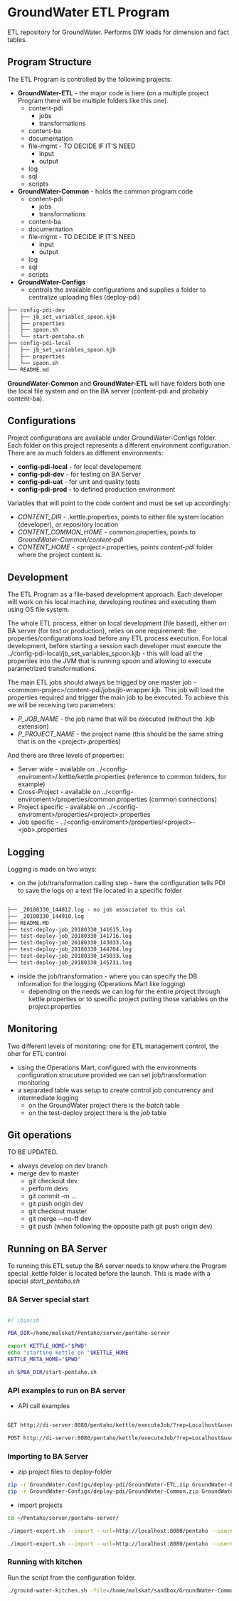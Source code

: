 # GroundWater ETL Program

ETL repository for GroundWater. Performs DW loads for dimension and fact tables.

## Program Structure

The ETL Program is controlled by the following projects:

* **GroundWater-ETL** - the major code is here (on a multiple project Program there will be multiple folders like this one).
  * content-pdi
    * jobs
    * transformations
  * content-ba
  * documentation
  * file-mgmt - TO DECIDE IF IT'S NEED
    * input
    * output
  * log
  * sql
  * scripts
* **GroundWater-Common** - holds the common program code
  * content-pdi
    * jobs
    * transformations
  * content-ba
  * documentation
  * file-mgmt  - TO DECIDE IF IT'S NEED
    * input
    * output
  * log
  * sql
  * scripts
* **GroundWater-Configs**
  * controls the available configurations and supplies a folder to centralize uploading files (deploy-pdi)

``` txt
├── config-pdi-dev
│   ├── jb_set_variables_spoon.kjb
│   ├── properties
│   ├── spoon.sh
│   └── start-pentaho.sh
├── config-pdi-local
│   ├── jb_set_variables_spoon.kjb
│   ├── properties
│   └── spoon.sh
└── README.md
```

**GroundWater-Common** and **GroundWater-ETL** will have folders both one the local file system and on the BA server (content-pdi and probably content-ba).

## Configurations

Project configurations are available under GroundWater-Configs folder. Each folder on this project represents a different environment configuration. There are as much folders as different environments:

* **config-pdi-local** - for local developement
* **config-pdi-dev** - for testing on BA Server
* **config-pdi-uat** - for unit and quality tests
* **config-pdi-prod** - to defined production environment

Variables that will point to the code content and must be set up accordingly:

* _CONTENT\_DIR_ - .kettle.properties, points to either file system location (developer), or repository location
* _CONTENT\_COMMON\_HOME_ - common.properties, points to _GroundWater-Common/content-pdi_
* _CONTENT\_HOME_ - \<project\>.properties, points _content-pdi_ folder where the project content is.

## Development

The ETL Program as a file-based development approach. Each developer will work on his local machine, developing routines and executing them using OS file system.

The whole ETL process, either on local development (file based), either on BA server (for test or production), relies on one requirement: the properties/configurations load before any ETL process execution. For local development, before starting a session each developer must execute the ../config-pdi-local/jb_set_variables_spoon.kjb - this will load all the properties into the JVM that is running spoon and allowing to execute parametrized transformations.

The main ETL jobs should always be trigged by one master job - \<commom-projec\>/content-pdi/jobs/jb-wrapper.kjb. This job will load the properties required and trigger the main job to be executed. To achieve this we will be receiving two parameters:

* _P\_JOB\_NAME_ - the job name that will be executed (without the .kjb extension)
* _P\_PROJECT\_NAME_ - the project name (this should be the same string that is on the \<project\>.properties)

And there are three levels of properties:

* Server wide - available on ../\<config-enviroment\>/.kettle/kettle.properties (reference to common folders, for example)
* Cross-Project - available on ../\<config-enviroment\>/properties/common.properties (common connections)
* Project specific - available on ../\<config-enviroment\>/properties/\<project\>.properties
* Job specific - ../\<config-enviroment\>/properties/\<project\>-\<job\>.properties

## Logging

Logging is made on two ways:

* on the job/transformation calling step - here the configuration tells PDI to save the logs on a text file located in a specific folder

``` txt

├── _20180330_144812.log - no job associated to this cal
├── _20180330_144910.log
├── README.MD
├── test-deploy-job_20180330_141615.log
├── test-deploy-job_20180330_141716.log
├── test-deploy-job_20180330_143033.log
├── test-deploy-job_20180330_144704.log
├── test-deploy-job_20180330_145033.log
└── test-deploy-job_20180330_145731.log

```

* inside the job/transformation - where you can specify the DB information for the logging (Operations Mart like logging)
  * depending on the needs we can log for the entire project through kettle.properties or to specific project putting those variables on the project.properties

## Monitoring

Two different levels of monitoring: one for ETL management control, the oher for ETL control

* using the Operations Mart, configured with the environments configuration strucuture provided we can set job/transformation monitoring
* a separated table was setup to create control job concurrency and intermediate logging
  * on the GroundWater project there is the _batch_ table
  * on the test-deploy project there is the _job_ table

## Git operations

TO BE UPDATED.

* always develop on dev branch
* merge dev to master
  * git checkout dev
  * perform devs
  * git commit -m ...
  * git push origin dev
  * git checkout master
  * git merge --no-ff dev
  * git push (when following the opposite path git push origin dev)

## Running on BA Server

To running this ETL setup the BA server needs to know where the Program special .kettle folder is located before the launch. This is made with a special _start\_pentaho.sh_

### BA Server special start

```sh

#! /bin/sh

PBA_DIR=/home/malskat/Pentaho/server/pentaho-server

export KETTLE_HOME="$PWD"
echo "starting kettle on "$KETTLE_HOME
KETTLE_META_HOME="$PWD"

sh $PBA_DIR/start-pentaho.sh

```

### API examples to run on BA server

* API call examples

``` txt

GET http://di-server:8080/pentaho/kettle/executeJob/?rep=Localhost&user=admin&pass=password&job=/public/GroundWater/GroundWater-Common/content-pdi/jobs/jb-wrapper&P_JOB_NAME=test-deploy-job

POST http://di-server:8080/pentaho/kettle/executeJob/?rep=Localhost&user=admin&pass=password&job=/public/GroundWater/GroundWater-Common/content-pdi/jobs/jb-wrapper&P_JOB_NAME=test-deploy-job

```

### Importing to BA Server

* zip project files to deploy-folder

``` sh
zip -r GroundWater-Configs/deploy-pdi/GroundWater-ETL.zip GroundWater-ETL/ -x *.git* *sql* *file-mgmt* *log* .gitignore
zip -r GroundWater-Configs/deploy-pdi/GroundWater-Common.zip GroundWater-Common/ -x *.git* *sql*
```

* import projects

``` sh
cd ~/Pentaho/server/pentaho-server/

./import-export.sh --import --url=http://localhost:8080/pentaho --username=admin --password=password --overwrite=true --path=/public/GroundWater --file-path=/home/malskat/sandbox/GroundWater-Configs/deploy-pdi/GroundWater-ETL.zip

./import-export.sh --import --url=http://localhost:8080/pentaho --username=admin --password=password --overwrite=true --path=/public/GroundWater --file-path=/home/malskat/sandbox/GroundWater-Configs/deploy-pdi/GroundWater-Common.zip
```

### Running with kitchen

Run the script from the configuration folder.

``` sh
./ground-water-kitchen.sh -file=/home/malskat/sandbox/GroundWater-Common/content-pdi/jobs/jb-wrapper.kjb -param:P_JOB_NAME=test-deploy-job -level=Minimal
```